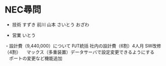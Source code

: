 # NEC尋問

* 技術
すずき
前川
山本
さいとう
おざわ

* 営業
いとう


・設計費（9,440,000）について
PJT統括
社内の設計費（6割）4人月
SW改修（4割）
　マックス（多重装置）データサーバで設定変更できるようにする
　ポートの変更など機能追加